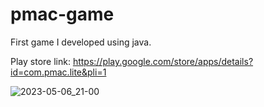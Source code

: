 # pmac-game

First game I developed using java.

Play store link:
https://play.google.com/store/apps/details?id=com.pmac.lite&pli=1

![2023-05-06_21-00](https://user-images.githubusercontent.com/132550759/236625866-1180b80a-5c8d-4abb-8ae6-cbf27c73e61e.png)
